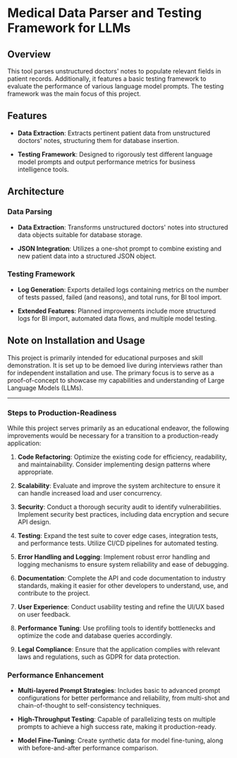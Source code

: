 # Medical Data Parser and Testing Framework for LLMs

## Overview

This tool parses unstructured doctors' notes to populate relevant fields in patient records. Additionally, it features a basic testing framework to evaluate the performance of various language model prompts. The testing framework was the main focus of this project.

## Features

- **Data Extraction**: Extracts pertinent patient data from unstructured doctors' notes, structuring them for database insertion.
  
- **Testing Framework**: Designed to rigorously test different language model prompts and output performance metrics for business intelligence tools.

## Architecture

### Data Parsing

- **Data Extraction**: Transforms unstructured doctors' notes into structured data objects suitable for database storage.
  
- **JSON Integration**: Utilizes a one-shot prompt to combine existing and new patient data into a structured JSON object.

### Testing Framework

- **Log Generation**: Exports detailed logs containing metrics on the number of tests passed, failed (and reasons), and total runs, for BI tool import.

- **Extended Features**: Planned improvements include more structured logs for BI import, automated data flows, and multiple model testing.

## Note on Installation and Usage

This project is primarily intended for educational purposes and skill demonstration. It is set up to be demoed live during interviews rather than for independent installation and use. The primary focus is to serve as a proof-of-concept to showcase my capabilities and understanding of Large Language Models (LLMs).

---

### Steps to Production-Readiness

While this project serves primarily as an educational endeavor, the following improvements would be necessary for a transition to a production-ready application:

1. **Code Refactoring**: Optimize the existing code for efficiency, readability, and maintainability. Consider implementing design patterns where appropriate.
  
2. **Scalability**: Evaluate and improve the system architecture to ensure it can handle increased load and user concurrency.
  
3. **Security**: Conduct a thorough security audit to identify vulnerabilities. Implement security best practices, including data encryption and secure API design.
  
4. **Testing**: Expand the test suite to cover edge cases, integration tests, and performance tests. Utilize CI/CD pipelines for automated testing.
  
5. **Error Handling and Logging**: Implement robust error handling and logging mechanisms to ensure system reliability and ease of debugging.
  
6. **Documentation**: Complete the API and code documentation to industry standards, making it easier for other developers to understand, use, and contribute to the project.
  
7. **User Experience**: Conduct usability testing and refine the UI/UX based on user feedback.
  
8. **Performance Tuning**: Use profiling tools to identify bottlenecks and optimize the code and database queries accordingly.
  
9. **Legal Compliance**: Ensure that the application complies with relevant laws and regulations, such as GDPR for data protection.


### Performance Enhancement

- **Multi-layered Prompt Strategies**: Includes basic to advanced prompt configurations for better performance and reliability, from multi-shot and chain-of-thought to self-consistency techniques.

- **High-Throughput Testing**: Capable of parallelizing tests on multiple prompts to achieve a high success rate, making it production-ready.
    
- **Model Fine-Tuning**: Create synthetic data for model fine-tuning, along with before-and-after performance comparison.
